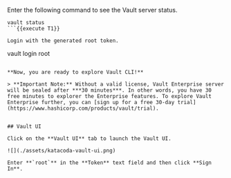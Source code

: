 Enter the following command to see the Vault server status.  

```
vault status
```{{execute T1}}

Login with the generated root token.

```
vault login root
```{{execute T1}}

**Now, you are ready to explore Vault CLI!**

> **Important Note:** Without a valid license, Vault Enterprise server will be sealed after ***30 minutes***. In other words, you have 30 free minutes to explorer the Enterprise features. To explore Vault Enterprise further, you can [sign up for a free 30-day trial](https://www.hashicorp.com/products/vault/trial).


## Vault UI

Click on the **Vault UI** tab to launch the Vault UI.

![](./assets/katacoda-vault-ui.png)

Enter **`root`** in the **Token** text field and then click **Sign In**.
